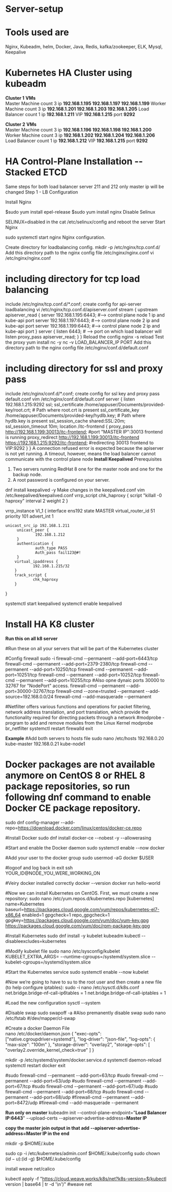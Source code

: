 # Server-setup
# Tools used are
Nginx, Kubeadm, helm, Docker, Java, Redis, kafka/zookeeper, ELK, Mysql, Keepalive


# Kubernetes HA Cluster using kubeadm
**Cluster 1**
**VMs**  
Master Machine count 3 ip **192.168.1.195 192.168.1.197 192.168.1.199**
Worker Machine count 3 ip **192.168.1.201 192.168.1.203 192.168.1.205**
Load Balancer count 1 ip **192.168.1.211**
VIP **192.168.1.215** port **9292**

**Cluster 2**
**VMs**  
Master Machine count 3 ip **192.168.1.196 192.168.1.198 192.168.1.200**
Worker Machine count 3 ip **192.168.1.202 192.168.1.204 192.168.1.206**
Load Balancer count 1 ip **192.168.1.212**
VIP **192.168.1.215** port **9292**

# HA Control-Plane Installation -- Stacked ETCD
Same steps for both load balancer server 211 and 212 only master ip will be changed
Step 1 - LB Configuration

Install Nginx

$sudo yum install epel-release
$sudo yum install nginx
Disable Selinux

SELINUX=disabled in the cat /etc/selinux/config and reboot the server
Start Nginx

sudo systemctl start nginx
Nginx configuration.

Create directory for loadbalancing config.
mkdir -p /etc/nginx/tcp.conf.d/
Add this directory path to the nginx config file /etc/nginx/nginx.conf
vi /etc/nginx/nginx.conf
# including directory for tcp load balancing
include /etc/nginx/tcp.conf.d/*.conf;
create config for api-server loadbalancing
vi /etc/nginx/tcp.conf.d/apiserver.conf
stream {
        upstream apiserver_read {
             server 192.168.1.195:6443;                     #--> control plane node 1 ip and kube-api port
             server 192.168.1.197:6443;                     #--> control plane node 2 ip and kube-api port
             server 192.168.1.199:6443;                     #--> control plane node 2 ip and kube-api port
        }
        server {
                listen 6443;                               # --> port on which load balancer will listen
                proxy_pass apiserver_read;
        }
}
Reload the config
nginx -s reload
Test the proxy
yum install nc -y
nc -v LOAD_BALANCER_IP PORT
Add this directory path to the nginx config file /etc/nginx/conf.d/default.conf
# including directory for ssl and proxy pass
include /etc/nginx/conf.d/*.conf;
create config for ssl key and proxy pass default.conf
vim /etc/nginx/conf.d/default.conf
server {
        listen 192.168.1.215:9292 ssl;
               ssl_certificate /home/appuser/Documents/provided-key/root.crt;              # Path where root.crt is present 
               ssl_certificate_key /home/appuser/Documents/provided-key/hydlb.key;         # Path where hydlb.key is present
               ssl_session_cache shared:SSL:20m;
               ssl_session_timeout 10m;
        location /itc-frontend {
               proxy_pass http://192.168.1.199:30013/itc-frontend;                        #port "MASTER IP":30013 frontend is running 
               proxy_redirect http://192.168.1.199:30013/itc-frontend https://192.168.1.215:9292/itc-frontend;    #redirecting 30013 frontend to VIP:9292 
        }
}
A connection refused error is expected because the apiserver is not yet running. A timeout, however, means the load balancer cannot communicate with the control plane node
**Install Keepalived**
Prerequisites
1) Two servers running RedHat 8 one for the master node and one for the backup node.
2) A root password is configured on your server.

dnf install keepalived -y
Make changes in the keepalived.conf
vim /etc/keepalived/keepalived.conf
vrrp_script chk_haproxy {
        script "killall -0 haproxy"
        interval 2
        weight 2
}

vrrp_instance VI_1 {
        interface ens192
        state MASTER
        virtual_router_id 51
        priority 101
    advert_int 1

    unicast_src_ip 192.168.1.211
         unicast_peer {
                 192.168.1.212
         }
         authentication {
                 auth_type PASS
                 Auth_pass fail123@#!
         }
        virtual_ipaddress {
                192.168.1.215/32
        }
        track_script {
                chk_haproxy
        }
}

systemctl start keepalived
systemctl enable keepalived


# Install HA K8 cluster

**Run this on all k8 server**

#Run these on all your servers that will be part of the Kubernetes cluster

#Config firewall
sudo -i
  firewall-cmd --permanent --add-port=6443/tcp
  firewall-cmd --permanent --add-port=2379-2380/tcp
  firewall-cmd --permanent --add-port=10250/tcp
  firewall-cmd --permanent --add-port=10251/tcp
  firewall-cmd --permanent --add-port=10252/tcp
  firewall-cmd --permanent --add-port=10255/tcp 
  #Also opne dynaic ports 30000 to 32767 for "NodePort" access.
  firewall-cmd --permanent --add-port=30000-32767/tcp
  firewall-cmd --zone=trusted --permanent --add-source=192.168.0.0/24
  firewall-cmd --add-masquerade --permanent
  
  #Netfilter offers various functions and operations for packet filtering, network address translation, and port translation, which provide the functionality required for directing packets through a network 
  #modprobe - program to add and remove modules from the Linux Kernel
  modprobe br_netfilter
  systemctl restart firewalld
exit

**Example**
#Add both servers to hosts file
sudo nano /etc/hosts
192.168.0.20    kube-master
192.168.0.21    kube-node1

# Docker packages are not available anymore on CentOS 8 or RHEL 8 package repositories, so run following dnf command to enable Docker CE package repository.
sudo dnf config-manager --add-repo=https://download.docker.com/linux/centos/docker-ce.repo

#Install Docker
sudo dnf install docker-ce --nobest -y --allowerasing

#Start and enable the Docker daemon
sudo systemctl enable --now docker

#Add your user to the docker group
sudo usermod -aG docker $USER

#logoof and log back in
exit
ssh YOUR_ID@NODE_YOU_WERE_WORKING_ON

#Veiry docker installed correctly
docker --version
docker run hello-world

#Now we can install Kubernetes on CentOS. First, we must create a new repository:
sudo nano /etc/yum.repos.d/kubernetes.repo
[kubernetes]
name=Kubernetes
baseurl=https://packages.cloud.google.com/yum/repos/kubernetes-el7-x86_64
enabled=1
gpgcheck=1
repo_gpgcheck=1
gpgkey=https://packages.cloud.google.com/yum/doc/yum-key.gpg https://packages.cloud.google.com/yum/doc/rpm-package-key.gpg

#Install Kubernetes
sudo dnf install -y kubelet kubeadm kubectl --disableexcludes=kubernetes

#Modify kubelet file
sudo nano /etc/sysconfig/kubelet
KUBELET_EXTRA_ARGS= --runtime-cgroups=/systemd/system.slice --kubelet-cgroups=/systemd/system.slice

#Start the Kubernetes service
sudo systemctl enable --now kubelet

#Now we’re going to have to su to the root user and then create a new file (to help configure iptables):
sudo -i
  nano /etc/sysctl.d/k8s.conf
  net.bridge.bridge-nf-call-ip6tables = 1
  net.bridge.bridge-nf-call-iptables = 1

  #Load the new configuration
  sysctl --system
  
  #Disable swap
  sudo swapoff -a
  #Also premanently disable swap
  sudo nano /etc/fstab
      #/dev/mapper/cl-swap

  #Create a docker Daemon File  
  nano /etc/docker/daemon.json
  {
    "exec-opts": ["native.cgroupdriver=systemd"],
    "log-driver": "json-file",
    "log-opts": {
      "max-size": "100m"
    },
    "storage-driver": "overlay2",
    "storage-opts": [
      "overlay2.override_kernel_check=true"
    ]
  }   

  mkdir -p /etc/systemd/system/docker.service.d
  systemctl daemon-reload
  systemctl restart docker
exit


  #sudo firewall-cmd --permanent --add-port=63/tcp
  #sudo firewall-cmd --permanent --add-port=63/udp
  #sudo firewall-cmd --permanent --add-port=67/tcp
  #sudo firewall-cmd --permanent --add-port=67/udp
  #sudo firewall-cmd --permanent --add-port=68/tcp
  #sudo firewall-cmd --permanent --add-port=68/udp
  #firewall-cmd --permanent --add-port=8472/udp
  #firewall-cmd --add-masquerade --permanent
  
**Run only on master**
kubeadm init --control-plane-endpoint="**Load Balancer IP:6443**" --upload-certs --apiserver-advertise-address=**Master IP**

**copy the master join output
in that add
--apiserver-advertise-address=Master IP
in the end**

mkdir -p $HOME/.kube

sudo cp -i /etc/kubernetes/admin.conf $HOME/.kube/config
sudo chown $(id -u):$(id -g) $HOME/.kube/config

install weave net/calico 

kubectl apply -f "https://cloud.weave.works/k8s/net?k8s-version=$(kubectl version | base64 | tr -d '\n')"  #weave net

